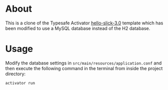 # About

This is a clone of the Typesafe Activator [hello-slick-3.0](http://www.lightbend.com/activator/template/hello-slick-3.0) template which has been modified to use a MySQL database instead of the H2 database.

# Usage

Modify the database settings in `src/main/resources/application.conf` and then execute the following command in the terminal from inside the project directory:

```
activator run
```
